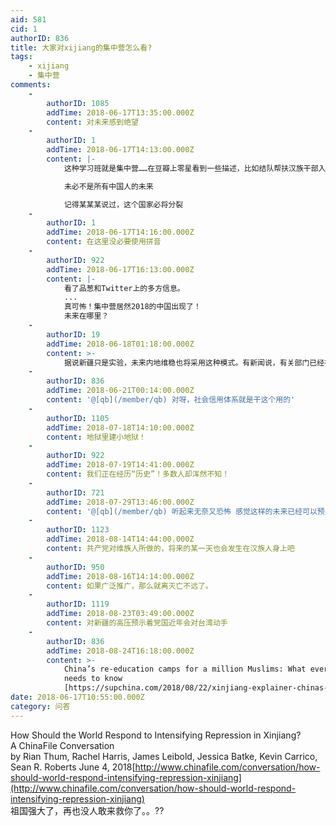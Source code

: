 ```yaml
---
aid: 581
cid: 1
authorID: 836
title: 大家对xijiang的集中营怎么看?
tags:
    - xijiang
    - 集中营
comments:
    -
        authorID: 1085
        addTime: 2018-06-17T13:35:00.000Z
        content: 对未来感到绝望
    -
        authorID: 1
        addTime: 2018-06-17T14:13:00.000Z
        content: |-
            这种学习班就是集中营……在豆瓣上零星看到一些描述，比如结队帮扶汉族干部入户、强制改名、出门对着每家的摄像头主动出示身份证……

            未必不是所有中国人的未来

            记得某某某说过，这个国家必将分裂
    -
        authorID: 1
        addTime: 2018-06-17T14:16:00.000Z
        content: 在这里没必要使用拼音
    -
        authorID: 922
        addTime: 2018-06-17T16:13:00.000Z
        content: |-
            看了品葱和Twitter上的多方信息。  
            ...  
            真可怖！集中营居然2018的中国出现了！  
            未来在哪里？
    -
        authorID: 19
        addTime: 2018-06-18T01:18:00.000Z
        content: >-
            据说新疆只是实验，未来内地维稳也将采用这种模式。有新闻说，有关部门已经在按大数据给所有居民打分了，心怀不满的肯定是要扣分的，光有翻墙经历就得扣分，然后低于某个分数线，就得进“学习班”了。。。
    -
        authorID: 836
        addTime: 2018-06-21T00:14:00.000Z
        content: '@[qb](/member/qb) 对呀，社会信用体系就是干这个用的'
    -
        authorID: 1105
        addTime: 2018-07-18T14:10:00.000Z
        content: 地狱里建小地狱！
    -
        authorID: 922
        addTime: 2018-07-19T14:41:00.000Z
        content: 我们正在经历“历史”！多数人却浑然不知！
    -
        authorID: 721
        addTime: 2018-07-29T13:46:00.000Z
        content: '@[qb](/member/qb) 听起来无奈又恐怖 感觉这样的未来已经可以预见了'
    -
        authorID: 1123
        addTime: 2018-08-14T14:44:00.000Z
        content: 共产党对维族人所做的，将来的某一天也会发生在汉族人身上吧
    -
        authorID: 950
        addTime: 2018-08-16T14:14:00.000Z
        content: 如果广泛推广，那么就离灭亡不远了。
    -
        authorID: 1119
        addTime: 2018-08-23T03:49:00.000Z
        content: 对新疆的高压预示着党国近年会对台湾动手
    -
        authorID: 836
        addTime: 2018-08-24T16:18:00.000Z
        content: >-
            China’s re-education camps for a million Muslims: What everyone
            needs to know
            [https://supchina.com/2018/08/22/xinjiang-explainer-chinas-reeducation-camps-for-a-million-muslims/](https://supchina.com/2018/08/22/xinjiang-explainer-chinas-reeducation-camps-for-a-million-muslims/)
date: 2018-06-17T10:55:00.000Z
category: 问答
---
```


How Should the World Respond to Intensifying Repression in Xinjiang?  
A ChinaFile Conversation  
by Rian Thum, Rachel Harris, James Leibold, Jessica Batke, Kevin Carrico, Sean R. Roberts June 4, 2018[http://www.chinafile.com/conversation/how-should-world-respond-intensifying-repression-xinjiang](http://www.chinafile.com/conversation/how-should-world-respond-intensifying-repression-xinjiang)  
祖国强大了，再也没人敢来救你了。。??
